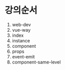 # 강의순서

1. web-dev
2. vue-way
3. index
4. instance
5. component
6. props
7. event-emit
8. component-same-level